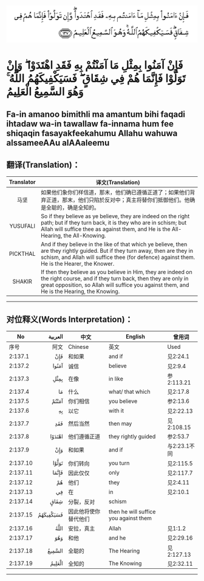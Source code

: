 ![002:137](images/002_137.gif)

# فَإِنْ آمَنُوا بِمِثْلِ مَا آمَنْتُمْ بِهِ فَقَدِ اهْتَدَوْا ۖ وَإِنْ تَوَلَّوْا فَإِنَّمَا هُمْ فِي شِقَاقٍ ۖ فَسَيَكْفِيكَهُمُ اللَّهُ ۚ وَهُوَ السَّمِيعُ الْعَلِيمُ 

## Fa-in amanoo bimithli ma amantum bihi faqadi ihtadaw wa-in tawallaw fa-innama hum fee shiqaqin fasayakfeekahumu Allahu wahuwa alssameeAAu alAAaleemu

## 翻译(Translation)：

| Translator | 译文(Translation)                                            |
|:----------:| ------------------------------------------------------------ |
| 马坚       | 如果他们象你们样信道，那末，他们确已遵循正道了；如果他们背弃正道，那末，他们只陷於反对中；真主将替你们抵御他们。他确是全聪的，确是全知的。 |
| YUSUFALI   | So if they believe as ye believe, they are indeed on the right path; but if they turn back, it is they who are in schism; but Allah will suffice thee as against them, and He is the All-Hearing, the All-Knowing. |
| PICKTHAL   | And if they believe in the like of that which ye believe, then are they rightly guided. But if they turn away, then are they in schism, and Allah will suffice thee (for defence) against them. He is the Hearer, the Knower. |
| SHAKIR     | If then they believe as you believe in Him, they are indeed on the right course, and if they turn back, then they are only in great opposition, so Allah will suffice you against them, and He is the Hearing, the Knowing. |

---

## 对位释义(Words Interpretation)：

| No       |   العربية | 中文                 | English                               | 曾用词       |
| -------- | --------: | -------------------- | ------------------------------------- | ------------ |
| 序号     |      阿文 | Chinese              | 英文                                  | Used         |
| 2:137.1  |       فَإِنْ | 和如果               | and if                                | 见2:24.1     |
| 2:137.2  |     آمَنُوا | 诚信                 | believe                               | 见2:9.4      |
| 2:137.3  |      بِمِثْلِ | 在像                 | in like                               | 参2:113.21   |
| 2:137.4  |        مَا | 什么                 | what/ that which                      | 见2:17.8     |
| 2:137.5  |     آمَنْتُمْ | 你们相信             | you believe                           | 参2:13.6     |
| 2:137.6  |        بِهِ | 以它                 | with it                               | 见2:22.13    |
| 2:137.7  |       فَقَدِ | 然后当然             | then may                              | 见2:108.15   |
| 2:137.8  |    اهْتَدَوْا | 他们遵循正道         | they rightly guided                   | 参2:53.7     |
| 2:137.9  |       وَإِنْ | 和如果               | and if                                | 与2:23.1不同 |
| 2:137.10 |     تَوَلَّوْا | 你们转向             | you turn                              | 见2:115.5    |
| 2:137.11 |     فَإِنَّمَا | 因此仅仅             | only                                  | 见2:117.7    |
| 2:137.12 |        هُمْ | 他们                 | they                                  | 见2:4.11     |
| 2:137.13 |        فِي | 在                   | in                                    | 见2:10.1     |
| 2:137.14 |      شِقَاقٍ | 分裂，反对           | schism                                |              |
| 2:137.15 | فَسَيَكْفِيكَهُمُ | 因此他将使你替代他们 | then he will suffice you against them |              |
| 2:137.16 |      اللَّهُ | 安拉，真主           | Allah                                 | 见1:1.2      |
| 2:137.17 |       وَهُوَ | 和他                 | and he                                | 见2:29.16    |
| 2:137.18 |    السَّمِيعُ | 全聪的               | The Hearing                           | 见2:127.13   |
| 2:137.19 |    الْعَلِيمُ | 全知的               | The Knowing                           | 见2:32.11    |

---
